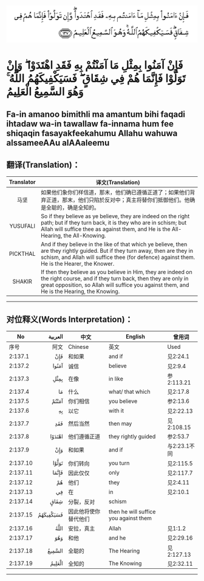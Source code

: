 ![002:137](images/002_137.gif)

# فَإِنْ آمَنُوا بِمِثْلِ مَا آمَنْتُمْ بِهِ فَقَدِ اهْتَدَوْا ۖ وَإِنْ تَوَلَّوْا فَإِنَّمَا هُمْ فِي شِقَاقٍ ۖ فَسَيَكْفِيكَهُمُ اللَّهُ ۚ وَهُوَ السَّمِيعُ الْعَلِيمُ 

## Fa-in amanoo bimithli ma amantum bihi faqadi ihtadaw wa-in tawallaw fa-innama hum fee shiqaqin fasayakfeekahumu Allahu wahuwa alssameeAAu alAAaleemu

## 翻译(Translation)：

| Translator | 译文(Translation)                                            |
|:----------:| ------------------------------------------------------------ |
| 马坚       | 如果他们象你们样信道，那末，他们确已遵循正道了；如果他们背弃正道，那末，他们只陷於反对中；真主将替你们抵御他们。他确是全聪的，确是全知的。 |
| YUSUFALI   | So if they believe as ye believe, they are indeed on the right path; but if they turn back, it is they who are in schism; but Allah will suffice thee as against them, and He is the All-Hearing, the All-Knowing. |
| PICKTHAL   | And if they believe in the like of that which ye believe, then are they rightly guided. But if they turn away, then are they in schism, and Allah will suffice thee (for defence) against them. He is the Hearer, the Knower. |
| SHAKIR     | If then they believe as you believe in Him, they are indeed on the right course, and if they turn back, then they are only in great opposition, so Allah will suffice you against them, and He is the Hearing, the Knowing. |

---

## 对位释义(Words Interpretation)：

| No       |   العربية | 中文                 | English                               | 曾用词       |
| -------- | --------: | -------------------- | ------------------------------------- | ------------ |
| 序号     |      阿文 | Chinese              | 英文                                  | Used         |
| 2:137.1  |       فَإِنْ | 和如果               | and if                                | 见2:24.1     |
| 2:137.2  |     آمَنُوا | 诚信                 | believe                               | 见2:9.4      |
| 2:137.3  |      بِمِثْلِ | 在像                 | in like                               | 参2:113.21   |
| 2:137.4  |        مَا | 什么                 | what/ that which                      | 见2:17.8     |
| 2:137.5  |     آمَنْتُمْ | 你们相信             | you believe                           | 参2:13.6     |
| 2:137.6  |        بِهِ | 以它                 | with it                               | 见2:22.13    |
| 2:137.7  |       فَقَدِ | 然后当然             | then may                              | 见2:108.15   |
| 2:137.8  |    اهْتَدَوْا | 他们遵循正道         | they rightly guided                   | 参2:53.7     |
| 2:137.9  |       وَإِنْ | 和如果               | and if                                | 与2:23.1不同 |
| 2:137.10 |     تَوَلَّوْا | 你们转向             | you turn                              | 见2:115.5    |
| 2:137.11 |     فَإِنَّمَا | 因此仅仅             | only                                  | 见2:117.7    |
| 2:137.12 |        هُمْ | 他们                 | they                                  | 见2:4.11     |
| 2:137.13 |        فِي | 在                   | in                                    | 见2:10.1     |
| 2:137.14 |      شِقَاقٍ | 分裂，反对           | schism                                |              |
| 2:137.15 | فَسَيَكْفِيكَهُمُ | 因此他将使你替代他们 | then he will suffice you against them |              |
| 2:137.16 |      اللَّهُ | 安拉，真主           | Allah                                 | 见1:1.2      |
| 2:137.17 |       وَهُوَ | 和他                 | and he                                | 见2:29.16    |
| 2:137.18 |    السَّمِيعُ | 全聪的               | The Hearing                           | 见2:127.13   |
| 2:137.19 |    الْعَلِيمُ | 全知的               | The Knowing                           | 见2:32.11    |

---
